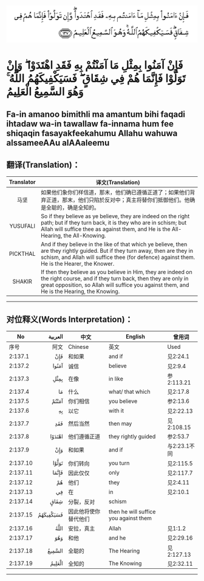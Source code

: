 ![002:137](images/002_137.gif)

# فَإِنْ آمَنُوا بِمِثْلِ مَا آمَنْتُمْ بِهِ فَقَدِ اهْتَدَوْا ۖ وَإِنْ تَوَلَّوْا فَإِنَّمَا هُمْ فِي شِقَاقٍ ۖ فَسَيَكْفِيكَهُمُ اللَّهُ ۚ وَهُوَ السَّمِيعُ الْعَلِيمُ 

## Fa-in amanoo bimithli ma amantum bihi faqadi ihtadaw wa-in tawallaw fa-innama hum fee shiqaqin fasayakfeekahumu Allahu wahuwa alssameeAAu alAAaleemu

## 翻译(Translation)：

| Translator | 译文(Translation)                                            |
|:----------:| ------------------------------------------------------------ |
| 马坚       | 如果他们象你们样信道，那末，他们确已遵循正道了；如果他们背弃正道，那末，他们只陷於反对中；真主将替你们抵御他们。他确是全聪的，确是全知的。 |
| YUSUFALI   | So if they believe as ye believe, they are indeed on the right path; but if they turn back, it is they who are in schism; but Allah will suffice thee as against them, and He is the All-Hearing, the All-Knowing. |
| PICKTHAL   | And if they believe in the like of that which ye believe, then are they rightly guided. But if they turn away, then are they in schism, and Allah will suffice thee (for defence) against them. He is the Hearer, the Knower. |
| SHAKIR     | If then they believe as you believe in Him, they are indeed on the right course, and if they turn back, then they are only in great opposition, so Allah will suffice you against them, and He is the Hearing, the Knowing. |

---

## 对位释义(Words Interpretation)：

| No       |   العربية | 中文                 | English                               | 曾用词       |
| -------- | --------: | -------------------- | ------------------------------------- | ------------ |
| 序号     |      阿文 | Chinese              | 英文                                  | Used         |
| 2:137.1  |       فَإِنْ | 和如果               | and if                                | 见2:24.1     |
| 2:137.2  |     آمَنُوا | 诚信                 | believe                               | 见2:9.4      |
| 2:137.3  |      بِمِثْلِ | 在像                 | in like                               | 参2:113.21   |
| 2:137.4  |        مَا | 什么                 | what/ that which                      | 见2:17.8     |
| 2:137.5  |     آمَنْتُمْ | 你们相信             | you believe                           | 参2:13.6     |
| 2:137.6  |        بِهِ | 以它                 | with it                               | 见2:22.13    |
| 2:137.7  |       فَقَدِ | 然后当然             | then may                              | 见2:108.15   |
| 2:137.8  |    اهْتَدَوْا | 他们遵循正道         | they rightly guided                   | 参2:53.7     |
| 2:137.9  |       وَإِنْ | 和如果               | and if                                | 与2:23.1不同 |
| 2:137.10 |     تَوَلَّوْا | 你们转向             | you turn                              | 见2:115.5    |
| 2:137.11 |     فَإِنَّمَا | 因此仅仅             | only                                  | 见2:117.7    |
| 2:137.12 |        هُمْ | 他们                 | they                                  | 见2:4.11     |
| 2:137.13 |        فِي | 在                   | in                                    | 见2:10.1     |
| 2:137.14 |      شِقَاقٍ | 分裂，反对           | schism                                |              |
| 2:137.15 | فَسَيَكْفِيكَهُمُ | 因此他将使你替代他们 | then he will suffice you against them |              |
| 2:137.16 |      اللَّهُ | 安拉，真主           | Allah                                 | 见1:1.2      |
| 2:137.17 |       وَهُوَ | 和他                 | and he                                | 见2:29.16    |
| 2:137.18 |    السَّمِيعُ | 全聪的               | The Hearing                           | 见2:127.13   |
| 2:137.19 |    الْعَلِيمُ | 全知的               | The Knowing                           | 见2:32.11    |

---
